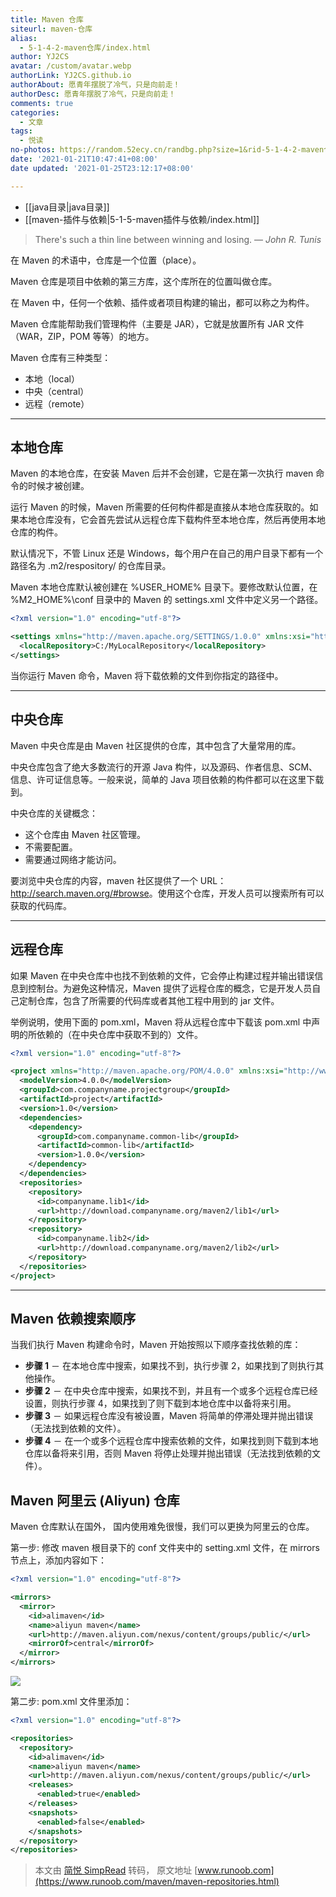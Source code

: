 ```yaml
---
title: Maven 仓库
siteurl: maven-仓库
alias:
  - 5-1-4-2-maven仓库/index.html
author: YJ2CS
avatar: /custom/avatar.webp
authorLink: YJ2CS.github.io
authorAbout: 愿青年摆脱了冷气，只是向前走！
authorDesc: 愿青年摆脱了冷气，只是向前走！
comments: true
categories:
  - 文章
tags:
  - 悦读
no-photos: https://random.52ecy.cn/randbg.php?size=1&rid-5-1-4-2-maven仓库
date: '2021-01-21T10:47:41+08:00'
date updated: '2021-01-25T23:12:17+08:00'

---
```


- [[java目录|java目录]]
- [[maven-插件与依赖|5-1-5-maven插件与依赖/index.html]]

> There's such a thin line between winning and losing.
> — <cite>John R. Tunis</cite>

在 Maven 的术语中，仓库是一个位置（place）。

Maven 仓库是项目中依赖的第三方库，这个库所在的位置叫做仓库。

在 Maven 中，任何一个依赖、插件或者项目构建的输出，都可以称之为构件。

Maven 仓库能帮助我们管理构件（主要是 JAR），它就是放置所有 JAR 文件（WAR，ZIP，POM 等等）的地方。

Maven 仓库有三种类型：

- 本地（local）
- 中央（central）
- 远程（remote）

---

## 本地仓库

Maven 的本地仓库，在安装 Maven 后并不会创建，它是在第一次执行 maven 命令的时候才被创建。

运行 Maven 的时候，Maven 所需要的任何构件都是直接从本地仓库获取的。如果本地仓库没有，它会首先尝试从远程仓库下载构件至本地仓库，然后再使用本地仓库的构件。

默认情况下，不管 Linux 还是 Windows，每个用户在自己的用户目录下都有一个路径名为 .m2/respository/ 的仓库目录。

Maven 本地仓库默认被创建在 %USER_HOME% 目录下。要修改默认位置，在 %M2_HOME%\conf 目录中的 Maven 的 settings.xml 文件中定义另一个路径。

```xml
<?xml version="1.0" encoding="utf-8"?>

<settings xmlns="http://maven.apache.org/SETTINGS/1.0.0" xmlns:xsi="http://www.w3.org/2001/XMLSchema-instance" xsi:schemaLocation="http://maven.apache.org/SETTINGS/1.0.0 http://maven.apache.org/xsd/settings-1.0.0.xsd">  
  <localRepository>C:/MyLocalRepository</localRepository> 
</settings>

```

当你运行 Maven 命令，Maven 将下载依赖的文件到你指定的路径中。

---

## 中央仓库

Maven 中央仓库是由 Maven 社区提供的仓库，其中包含了大量常用的库。

中央仓库包含了绝大多数流行的开源 Java 构件，以及源码、作者信息、SCM、信息、许可证信息等。一般来说，简单的 Java 项目依赖的构件都可以在这里下载到。

中央仓库的关键概念：

- 这个仓库由 Maven 社区管理。
- 不需要配置。
- 需要通过网络才能访问。

要浏览中央仓库的内容，maven 社区提供了一个 URL：<http://search.maven.org/#browse>。使用这个仓库，开发人员可以搜索所有可以获取的代码库。

---

## 远程仓库

如果 Maven 在中央仓库中也找不到依赖的文件，它会停止构建过程并输出错误信息到控制台。为避免这种情况，Maven 提供了远程仓库的概念，它是开发人员自己定制仓库，包含了所需要的代码库或者其他工程中用到的 jar 文件。

举例说明，使用下面的 pom.xml，Maven 将从远程仓库中下载该 pom.xml 中声明的所依赖的（在中央仓库中获取不到的）文件。

```xml
<?xml version="1.0" encoding="utf-8"?>

<project xmlns="http://maven.apache.org/POM/4.0.0" xmlns:xsi="http://www.w3.org/2001/XMLSchema-instance" xsi:schemaLocation="http://maven.apache.org/POM/4.0.0 http://maven.apache.org/xsd/maven-4.0.0.xsd">  
  <modelVersion>4.0.0</modelVersion>  
  <groupId>com.companyname.projectgroup</groupId>  
  <artifactId>project</artifactId>  
  <version>1.0</version>  
  <dependencies> 
    <dependency> 
      <groupId>com.companyname.common-lib</groupId>  
      <artifactId>common-lib</artifactId>  
      <version>1.0.0</version> 
    </dependency> 
  </dependencies>  
  <repositories> 
    <repository> 
      <id>companyname.lib1</id>  
      <url>http://download.companyname.org/maven2/lib1</url> 
    </repository>  
    <repository> 
      <id>companyname.lib2</id>  
      <url>http://download.companyname.org/maven2/lib2</url> 
    </repository> 
  </repositories> 
</project>

```

---

## Maven 依赖搜索顺序

当我们执行 Maven 构建命令时，Maven 开始按照以下顺序查找依赖的库：

- **步骤 1** － 在本地仓库中搜索，如果找不到，执行步骤 2，如果找到了则执行其他操作。
- **步骤 2** － 在中央仓库中搜索，如果找不到，并且有一个或多个远程仓库已经设置，则执行步骤 4，如果找到了则下载到本地仓库中以备将来引用。
- **步骤 3** － 如果远程仓库没有被设置，Maven 将简单的停滞处理并抛出错误（无法找到依赖的文件）。
- **步骤 4** － 在一个或多个远程仓库中搜索依赖的文件，如果找到则下载到本地仓库以备将来引用，否则 Maven 将停止处理并抛出错误（无法找到依赖的文件）。

## Maven 阿里云 (Aliyun) 仓库

Maven 仓库默认在国外， 国内使用难免很慢，我们可以更换为阿里云的仓库。

第一步: 修改 maven 根目录下的 conf 文件夹中的 setting.xml 文件，在 mirrors 节点上，添加内容如下：

```xml
<?xml version="1.0" encoding="utf-8"?>

<mirrors> 
  <mirror> 
    <id>alimaven</id>  
    <name>aliyun maven</name>  
    <url>http://maven.aliyun.com/nexus/content/groups/public/</url>  
    <mirrorOf>central</mirrorOf> 
  </mirror> 
</mirrors>

```

![](https://www.runoob.com/wp-content/uploads/2018/09/455FA277-3216-4BA5-94D3-0F650C763D6F.png)

第二步: pom.xml 文件里添加：

```xml
<?xml version="1.0" encoding="utf-8"?>

<repositories> 
  <repository> 
    <id>alimaven</id>  
    <name>aliyun maven</name>  
    <url>http://maven.aliyun.com/nexus/content/groups/public/</url>  
    <releases> 
      <enabled>true</enabled> 
    </releases>  
    <snapshots> 
      <enabled>false</enabled> 
    </snapshots> 
  </repository> 
</repositories>

```

> 本文由 [简悦 SimpRead](http://ksria.com/simpread/) 转码， 原文地址 [www.runoob.com](https://www.runoob.com/maven/maven-repositories.html)
